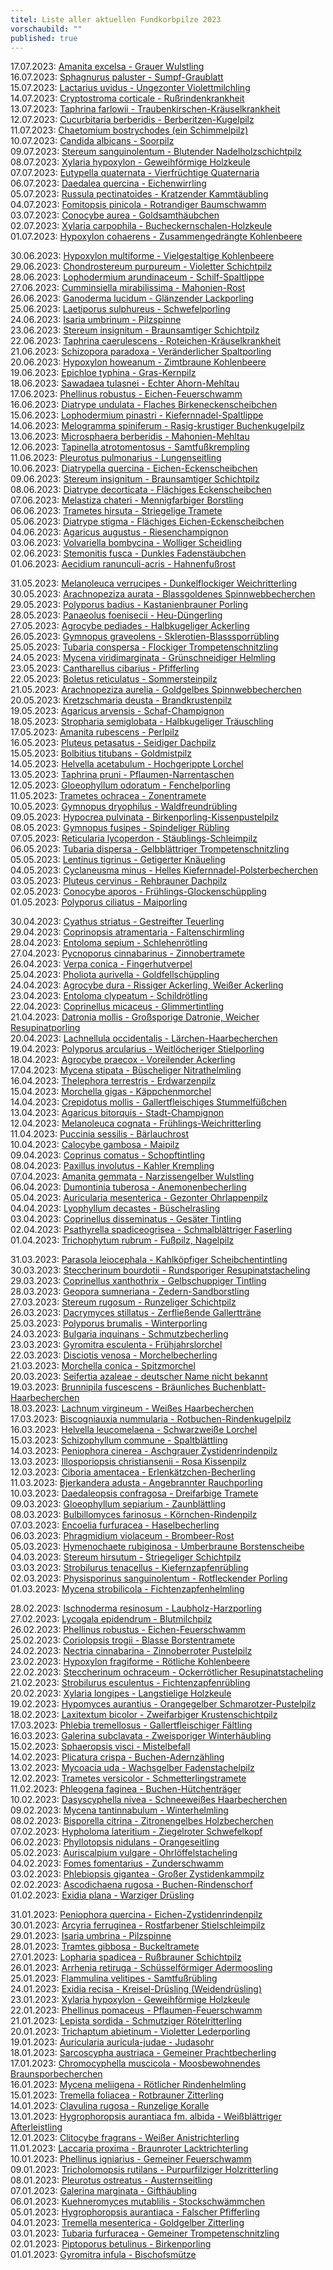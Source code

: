 ```yaml
---
titel: Liste aller aktuellen Fundkorbpilze 2023
vorschaubild: ""
published: true
---
```

17.07.2023: [Amanita excelsa - Grauer Wulstling](/pilze/amanita-excelsa-grauer-wulstling)  
16.07.2023: [Sphagnurus paluster - Sumpf-Graublatt](/pilze/sphagnurus-paluster-sumpf-graublatt)\
15.07.2023: [Lactarius uvidus - Ungezonter Violettmilchling](/pilze/lactarius-uvidus-ungezonter-violettmilchling-klebriger-violettmilchling)\
14.07.2023: [Cryptostroma corticale - Rußrindenkrankheit](/pilze/cryptostroma-corticale-rußrindenkrankheit)\
13.07.2023: [Taphrina farlowii - Traubenkirschen-Kräuselkrankheit](/pilze/taphrina-farlowii-traubenkirschen-kräuselkrankheit)\
12.07.2023: [Cucurbitaria berberidis - Berberitzen-Kugelpilz](/pilze/cucurbitaria-berberidis-berberitzenkugelpilz)\
11.07.2023: [Chaetomium bostrychodes (ein Schimmelpilz)](/pilze/chaetomium-bostrychodes)\
10.07.2023: [Candida albicans - Soorpilz](/pilze/candida-albicans-soorpilz)\
09.07.2023: [Stereum sanguinolentum - Blutender Nadelholzschichtpilz](/pilze/stereum-sanguinolentum-blutender-nadelholzschichtpilz)\
08.07.2023: [Xylaria hypoxylon - Geweihförmige Holzkeule](/pilze/xylaria-hypoxylon-geweihförmige-holzkeule)\
07.07.2023: [Eutypella quaternata - Vierfrüchtige Quaternaria](/pilze/eutypella-quaternata-vierfrüchtige-quaternaria)\
06.07.2023: [Daedalea quercina - Eichenwirrling](/pilze/daedalea-quercina-eichenwirrling)\
05.07.2023: [Russula pectinatoides - Kratzender Kammtäubling](/pilze/russula-pectinatoides-kratzender-kammtäubling)\
04.07.2023: [Fomitopsis pinicola - Rotrandiger Baumschwamm](/pilze/fomitopsis-pinicola-rotrandiger-baumschwamm)\
03.07.2023: [Conocybe aurea - Goldsamthäubchen](/pilze/conocybe-aurea-goldsamthäubchen)\
02.07.2023: [Xylaria carpophila - Bucheckernschalen-Holzkeule](/pilze/xylaria-carpophila-bucheckernschalen-holzkeule)\
01.07.2023: [Hypoxylon cohaerens - Zusammengedrängte Kohlenbeere](/pilze/hypoxylon-cohaerens-zusammengedrängte-kohlenbeere)

30.06.2023: [Hypoxylon multiforme - Vielgestaltige Kohlenbeere](/pilze/hypoxylon-multiforme-vielgestaltige-kohlenbeere)\
29.06.2023: [Chondrostereum purpureum - Violetter Schichtpilz](/pilze/chondrostereum-purpureum-violetter-schichtpilz)\
28.06.2023: [Lophodermium arundinaceum - Schilf-Spaltlippe](/pilze/lophodermium-arundinaceum-schilf-spaltlippe)\
27.06.2023: [Cumminsiella mirabilissima - Mahonien-Rost](/pilze/cumminsiella-mirabilissima-mahonienrost)\
26.06.2023: [Ganoderma lucidum - Glänzender Lackporling](/pilze/ganoderma-lucidum-glänzender-lackporling)\
25.06.2023: [Laetiporus sulphureus - Schwefelporling](/pilze/laetiporus-sulphureus-schwefelporling)\
24.06.2023: [Isaria umbrinum - Pilzspinne](/pilze/isaria-umbrina-pilzspinne)\
23.06.2023: [Stereum insignitum - Braunsamtiger Schichtpilz](/pilze/stereum-insignitum-braunsamtiger-schichtpilz-prächtiger-schichtpilz)\
22.06.2023: [Taphrina caerulescens - Roteichen-Kräuselkrankheit](/pilze/taphrina-caerulescens-roteichen-kräuselkrankheit)\
21.06.2023: [Schizopora paradoxa - Veränderlicher Spaltporling](/pilze/schizopora-paradoxa-veränderlicher-spaltporling)\
20.06.2023: [Hypoxylon howeanum - Zimtbraune Kohlenbeere](/hypoxylon-howeanum-zimtbraune-kohlenbeere)\
19.06.2023: [Epichloe typhina - Gras-Kernpilz](/pilze/epichloe-typhina-gras-kernpilz)\
18.06.2023: [Sawadaea tulasnei - Echter Ahorn-Mehltau](/pilze/sawadaea-tulasnei-echter-ahorn-mehltau)\
17.06.2023: [Phellinus robustus - Eichen-Feuerschwamm](/pilze/phellinus-robustus-eichen-feuerschwamm)\
16.06.2023: [Diatrype undulata - Flaches Birkeneckenscheibchen](/pilze/diatrype-undulata-flaches-birken-eckenscheibchen)\
15.06.2023: [Lophodermium pinastri - Kiefernnadel-Spaltlippe](/pilze/lophodermium-pinastri-kiefernnadel-spaltlippe)\
14.06.2023: [Melogramma spiniferum - Rasig-krustiger Buchenkugelpilz ](/pilze/melogramma-spiniferum-rasig-krustiger-buchenkugelpilz)\
13.06.2023: [Microsphaera berberidis - Mahonien-Mehltau](/pilze/microsphaera-berberidis-mahonien-mehltau)\
12.06.2023: [Tapinella atrotomentosus - Samtfußkrempling](/pilze/tapinella-atrotomentosa-samtfußkrempling)\
11.06.2023: [Pleurotus pulmonarius - Lungenseitling](/pilze/pleurotus-pulmonarius-lungenseitling-löffelseitling)\
10.06.2023: [Diatrypella quercina - Eichen-Eckenscheibchen](/pilze/diatrypella-quercina-eichen-eckenscheibchen)\
09.06.2023: [Stereum insignitum - Braunsamtiger Schichtpilz](/pilze/stereum-insignitum-braunsamtiger-schichtpilz-prächtiger-schichtpilz)\
08.06.2023: [Diatrype decorticata - Flächiges Eckenscheibchen](/pilze/diatrype-decorticata-flächiges-eckenscheibchen)\
07.06.2023: [Melastiza chateri - Mennigfarbiger Borstling](/pilze/melastiza-chateri-mennigfarbiger-borstling)\
06.06.2023: [Trametes hirsuta - Striegelige Tramete](/pilze/trametes-hirsuta-striegelige-tramete)\
05.06.2023: [Diatrype stigma - Flächiges Eichen-Eckenscheibchen](/pilze/diatrype-stigma-flächiges-eichen-eckenscheibchen)\
04.06.2023: [Agaricus augustus - Riesenchampignon](/pilze/agaricus-augustus-riesenchampignon)\
03.06.2023: [Volvariella bombycina - Wolliger Scheidling](/pilze/volvariella-bombycina-wolliger-scheidling)\
02.06.2023: [Stemonitis fusca - Dunkles Fadenstäubchen](/pilze/stemonitis-fusca-dunkles-fadenstäubchen)\
01.06.2023: [Aecidium ranunculi-acris - Hahnenfußrost](/pilze/aecidium-ranunculi-acris-hahnenfußrost)

31.05.2023: [Melanoleuca verrucipes - Dunkelflockiger Weichritterling](/pilze/melanoleuca-verrucipes-dunkelflockiger-weichritterling)\
30.05.2023: [Arachnopeziza aurata - Blassgoldenes Spinnwebbecherchen](/pilze/arachnopeziza-aurata-blassgoldenes-spinnwebbecherchen)\
29.05.2023: [Polyporus badius - Kastanienbrauner Porling](/pilze/polyporus-badius-kastanienbrauner-stielporling-schwarzroter-porling)\
28.05.2023: [Panaeolus foenisecii - Heu-Düngerling](/pilze/panaeolus-foenisecii-heu-düngerling)\
27.05.2023: [Agrocybe pediades - Halbkugeliger Ackerling](/pilze/agrocybe-pediades-halbkugeliger-ackerling)\
26.05.2023: [Gymnopus graveolens - Sklerotien-Blasssporrübling](/pilze/gymnopus-graveolens-sklerotien-blassporrübling)\
25.05.2023: [Tubaria conspersa - Flockiger Trompetenschnitzling](/pilze/tubaria-conspersa-flockiger-trompetenschnitzling)\
24.05.2023: [Mycena viridimarginata - Grünschneidiger Helmling](/pilze/mycena-viridimarginata-grünschneidiger-helmling)\
23.05.2023: [Cantharellus cibarius - Pfifferling](/pilze/cantharellus-cibarius-pfifferling)\
22.05.2023: [Boletus reticulatus - Sommersteinpilz](/pilze/boletus-reticulatus-sommersteinpilz)\
21.05.2023: [Arachnopeziza aurelia - Goldgelbes Spinnwebbecherchen](/pilze/arachnopeziza-aurelia-goldgelbes-spinnwebbecherchen)\
20.05.2023: [Kretzschmaria deusta - Brandkrustenpilz](/pilze/kretzschmaria-deusta-brandkrustenpilz)\
19.05.2023: [Agaricus arvensis - Schaf-Champignon](/pilze/agaricus-arvensis-schaf-champignon)\
18.05.2023: [Stropharia semiglobata - Halbkugeliger Träuschling](/pilze/stropharia-semiglobata-halbkugeliger-träuschling)\
17.05.2023: [Amanita rubescens - Perlpilz](/pilze/amanita-rubescens-perlpilz)\
16.05.2023: [Pluteus petasatus - Seidiger Dachpilz](/pilze/pluteus-petasatus-seidiger-dachpilz)\
15.05.2023: [Bolbitius titubans - Goldmistpilz](/pilze/bolbitius-titubans-goldmistpilz)\
14.05.2023: [Helvella acetabulum - Hochgerippte Lorchel](/pilze/helvella-acetabulum-hochgerippte-lorchel)\
13.05.2023: [Taphrina pruni - Pflaumen-Narrentaschen](/pilze/taphrina-pruni-pflaumen-narrentasche)\
12.05.2023: [Gloeophyllum odoratum - Fenchelporling](/pilze/gloeophyllum-odoratum-fenchelporling)\
11.05.2023: [Trametes ochracea - Zonentramete](/pilze/trametes-ochracea-ockertramete-zonentramete)\
10.05.2023: [Gymnopus dryophilus - Waldfreundrübling](/pilze/gymnopus-dryophilus-waldfreundrübling)\
09.05.2023: [Hypocrea pulvinata - Birkenporling-Kissenpustelpilz](/pilze/hypocrea-pulvinata-birkenporling-kissenpustelpilz)\
08.05.2023: [Gymnopus fusipes - Spindeliger Rübling](/pilze/gymnopus-fusipes-spindeliger-rübling)\
07.05.2023: [Reticularia lycoperdon - Stäublings-Schleimpilz](/pilze/reticularia-lycoperdon-stäublings-schleimpilz)\
06.05.2023: [Tubaria dispersa - Gelbblättriger Trompetenschnitzling](/pilze/tubaria-dispersa-gelbblättriger-trompetenschnitzling)\
05.05.2023: [Lentinus tigrinus - Getigerter Knäueling](/pilze/lentinus-tigrinus-getigerter-knäueling)\
04.05.2023: [Cyclaneusma minus - Helles Kiefernnadel-Polsterbecherchen](/pilze/cyclaneusma-minus-helles-kiefernnadel-polsterbecherchen)\
03.05.2023: [Pluteus cervinus - Rehbrauner Dachpilz](/pilze/pluteus-cervinus-rehbrauner-dachpilz)\
02.05.2023: [Conocybe aporos - Frühlings-Glockenschüppling](/pilze/conocybe-aporos-frühlings-glockenschüppling)\
01.05.2023: [Polyporus ciliatus - Maiporling](/pilze/polyporus-ciliatus-maiporling)

30.04.2023: [Cyathus striatus - Gestreifter Teuerling](/pilze/cyathus-striatus-gestreifter-teuerling)\
29.04.2023: [Coprinopsis atramentaria - Faltenschirmling](/pilze/coprinopsis-atramentaria-faltentintling)\
28.04.2023: [Entoloma sepium - Schlehenrötling](/pilze/entoloma-sepium-schlehenrötling)\
27.04.2023: [Pycnoporus cinnabarinus - Zinnobertramete](/pilze/pycnoporus-cinnabarinus-zinnoberrote-tramete)\
26.04.2023: [Verpa conica - Fingerhutverpel](/pilze/verpa-conica-fingerhutverpel)\
25.04.2023: [Pholiota aurivella - Goldfellschüppling](/pilze/pholiota-aurivella-goldfellschüppling)\
24.04.2023: [Agrocybe dura - Rissiger Ackerling, Weißer Ackerling](/pilze/agrocybe-dura-rissiger-ackerling-weißer-ackerling)\
23.04.2023: [Entoloma clypeatum - Schildrötling](/pilze/entoloma-clypeatum-schildrötling)\
22.04.2023: [Coprinellus micaceus - Glimmertintling](/pilze/coprinellus-micaceus-glimmertintling)\
21.04.2023: [Datronia mollis - Großsporige Datronie, Weicher Resupinatporling](/pilze/datronia-mollis-großsporige-datronie-weicher-resupinatporling)\
20.04.2023: [Lachnellula occidentalis - Lärchen-Haarbecherchen](/pilze/lachnellula-occidentalis-lärchen-haarbecherchen)\
19.04.2023: [Polyporus arcularius - Weitlöcheriger Stielporling](/pilze/polyporus-arcularius-weitlöcheriger-stielporling)\
18.04.2023: [Agrocybe praecox - Voreilender Ackerling](/pilze/agrocybe-praecox-voreilender-ackerling)\
17.04.2023: [Mycena stipata - Büscheliger Nitrathelmling](/pilze/mycena-stipata-büscheliger-nitrathelmling)\
16.04.2023: [Thelephora terrestris - Erdwarzenpilz](/pilze/thelephora-terrestris-erdwarzenpilz)\
15.04.2023: [Morchella gigas - Käppchenmorchel](/pilze/morchella-gigas-käppchenmorchel)\
14.04.2023: [Crepidotus mollis - Gallertfleischiges Stummelfüßchen](/pilze/crepidotus-mollis-gallertfleischiges-stummelfüßchen)\
13.04.2023: [Agaricus bitorquis - Stadt-Champignon](/pilze/agaricus-bitorquis-stadt-champignon)\
12.04.2023: [Melanoleuca cognata - Frühlings-Weichritterling](/pilze/melanoleuca-cognata-frühlings-weichritterling)\
11.04.2023: [Puccinia sessilis - Bärlauchrost](/pilze/puccinia-sessilis-bärlauchrost)\
10.04.2023: [Calocybe gambosa - Maipilz](/pilze/calocybe-gambosa-maipilz)\
09.04.2023: [Coprinus comatus - Schopftintling](/pilze/coprinus-comatus-schopftintling)\
08.04.2023: [Paxillus involutus - Kahler Krempling](/pilze/paxillus-involutus-kahler-krempling)\
07.04.2023: [Amanita gemmata - Narzissengelber Wulstling](/pilze/amanita-gemmata-narzissengelber-wulstling)\
06.04.2023: [Dumontinia tuberosa - Anemonenbecherling](/pilze/dumontinia-tuberosa-anemonenbecherling)\
05.04.2023: [Auricularia mesenterica - Gezonter Ohrlappenpilz](/pilze/auricularia-mesenterica-gezonter-ohrlappenpilz)\
04.04.2023: [Lyophyllum decastes - Büschelrasling](/pilze/lyophyllum-decastes-büschelrasling)\
03.04.2023: [Coprinellus disseminatus - Gesäter Tintling](/pilze/coprinellus-disseminatus-gesäter-tintling)\
02.04.2023: [Psathyrella spadiceogrisea - Schmalblättriger Faserling](/pilze/psathyrella-spadiceogrisea-schmalblättriger-faserling-früher-mürbling)\
01.04.2023: [Trichophytum rubrum - Fußpilz, Nagelpilz](/pilze/trichophytum-rubrum-fußpilz-nagelpilz)

31.03.2023: [Parasola leiocephala - Kahlköpfiger Scheibchentintling](/pilze/parasola-leiocephala-kahlköpfiger-scheibchentintling)\
30.03.2023: [Steccherinum bourdotii - Rundsporiger Resupinatstacheling](/pilze/steccherinum-bourdotii-rundsporiger-resupinatstacheling)\
29.03.2023: [Coprinellus xanthothrix - Gelbschuppiger Tintling](/pilze/coprinellus-xanthothrix-gelbschuppiger-tintling)\
28.03.2023: [Geopora sumneriana - Zedern-Sandborstling](/pilze/geopora-sumneriana-zedern-sandborstling)\
27.03.2023: [Stereum rugosum - Runzeliger Schichtpilz](/pilze/stereum-rugosum-runzeliger-schichtpilz)\
26.03.2023: [Dacrymyces stillatus - Zerfließende Gallertträne](/pilze/dacrymyces-stillatus-zerfließende-gallertträne)\
25.03.2023: [Polyporus brumalis - Winterporling](/pilze/polyporus-brumalis-winterporling)\
24.03.2023: [Bulgaria inquinans - Schmutzbecherling](/pilze/bulgaria-inquinans-schmutzbecherling)\
23.03.2023: [Gyromitra esculenta - Frühjahrslorchel](/pilze/gyromitra-esculenta-frühjahrslorchel)\
22.03.2023: [Disciotis venosa - Morchelbecherling](/pilze/disciotis-venosa-morchelbecherling)\
21.03.2023: [Morchella conica - Spitzmorchel](/pilze/morchella-conica-spitzmorchel)\
20.03.2023: [Seifertia azaleae - deutscher Name nicht bekannt](/pilze/seifertia-azaleae)\
19.03.2023: [Brunnipila fuscescens - Bräunliches Buchenblatt-Haarbecherchen](/pilze/brunnipila-fuscescens-bräunliches-buchenblatt-haarbecherchen)\
18.03.2023: [Lachnum virgineum - Weißes Haarbecherchen](/pilze/lachnum-virgineum-weißes-haarbecherchen)\
17.03.2023: [Biscogniauxia nummularia - Rotbuchen-Rindenkugelpilz](/pilze/biscogniauxia-nummularia-rotbuchen-rindenkugelpilz)\
16.03.2023: [Helvella leucomelaena - Schwarzweiße Lorchel](/pilze/helvella-leucomelaena-schwarzweiße-lorchel)\
15.03.2023: [Schizophyllum commune - Spaltblättling](/pilze/schizophyllum-commune-spaltblättling)\
14.03.2023: [Peniophora cinerea - Aschgrauer Zystidenrindenpilz](/pilze/peniophora-cinerea-aschgrauer-zystidenrindenpilz)\
13.03.2023: [Illosporiopsis christiansenii - Rosa Kissenpilz](/pilze/illosporiopsis-christiansenii-rosa-kissenpilz)\
12.03.2023: [Ciboria amentacea - Erlenkätzchen-Becherling](/pilze/ciboria-amentacea-erlenkätzchen-becherling)\
11.03.2023: [Bjerkandera adusta - Angebrannter Rauchporling](/pilze/bjerkandera-adusta-angebrannter-rauchporling)\
10.03.2023: [Daedaleopsis confragosa - Dreifarbige Tramete](/pilze/daedaleopsis-tricolor-dreifarbige-tramete)\
09.03.2023: [Gloeophyllum sepiarium - Zaunblättling](/pilze/gloeophyllum-sepiarium-zaunblättling)\
08.03.2023: [Bulbillomyces farinosus - Körnchen-Rindenpilz](/pilze/bulbillomyces-farinosus-körnchen-rindenpilz)\
07.03.2023: [Encoelia furfuracea - Haselbecherling](/pilze/encoelia-furfuracea-haselbecherling-kleiiger-büschelbecherling)\
06.03.2023: [Phragmidium violaceum - Brombeer-Rost](/pilze/phragmidium-violaceum-brombeer-rost)\
05.03.2023: [Hymenochaete rubiginosa - Umberbraune Borstenscheibe](/pilze/hymenochaete-rubiginosa-umberbraune-borstenscheibe)\
04.03.2023: [Stereum hirsutum - Striegeliger Schichtpilz](/pilze/stereum-hirsutum-striegeliger-schichtpilz)\
03.03.2023: [Strobilurus tenacellus - Kiefernzapfenrübling](/pilze/strobilurus-tenacellus-bitterer-kiefern-zapfenrübling)\
02.03.2023: [Physisporinus sanguinolentum - Rotfleckender Porling](/pilze/physisporinus-sanguinolentus-rotfleckender-porling)\
01.03.2023: [Mycena strobilicola - Fichtenzapfenhelmling](/pilze/mycena-strobilicola-fichtenzapfenhelmling)

28.02.2023: [Ischnoderma resinosum - Laubholz-Harzporling](/pilze/ischnoderma-resinosum-laubholz-harzporling)\
27.02.2023: [Lycogala epidendrum - Blutmilchpilz](/pilze/lycogala-epidendrum-blutmilchpilz)\
26.02.2023: [Phellinus robustus - Eichen-Feuerschwamm](/pilze/phellinus-robustus-eichen-feuerschwamm)\
25.02.2023: [Coriolopsis trogii - Blasse Borstentramete](/pilze/coriolopsis-trogii-blasse-borstentramete)\
24.02.2023: [Nectria cinnabarina - Zinnoberroter Pustelpilz](/pilze/nectria-cinnabarina-zinnoberroter-pustelpilz)\
23.02.2023: [Hypoxylon fragiforme - Rötliche Kohlenbeere](/pilze/hypoxylon-fragiforme-rötliche-kohlenbeere)\
22.02.2023: [Steccherinum ochraceum - Ockerrötlicher Resupinatstacheling](/pilze/steccherinum-ochraceum-ockerrötlicher-resupinatstacheling)\
21.02.2023: [Strobilurus esculentus - Fichtenzapfenrübling](/pilze/strobilurus-esculentus-fichtenzapfenrübling)\
20.02.2023: [Xylaria longipes - Langstielige Holzkeule](/pilze/xylaria-longipes-langstielige-holzkeule)\
19.02.2023: [Hypomyces aurantius - Orangegelber Schmarotzer-Pustelpilz](/pilze/hypomyces-aurantius-orangegelber-schmarotzer-pustelpilz)\
18.02.2023: [Laxitextum bicolor - Zweifarbiger Krustenschichtpilz](/pilze/laxitextum-bicolor-zweifarbiger-krustenschichtpilz)\
17.03.2023: [Phlebia tremellosus - Gallertfleischiger Fältling](/pilze/phlebia-tremellosa-gallertfleischiger-fältling)\
16.03.2023: [Galerina subclavata - Zweisporiger Winterhäubling](/pilze/galerina-subclavata-zweisporiger-winterhäubling)\
15.02.2023: [Sphaeropsis visci - Mistelbefall](/pilze/sphaeropsis-visci-mistelbefall)\
14.02.2023: [Plicatura crispa - Buchen-Adernzähling](/pilze/plicatura-crispa-buchen-adernzähling)\
13.02.2023: [Mycoacia uda - Wachsgelber Fadenstachelpilz](/pilze/mycoacia-uda-wachsgelber-fadenstachelpilz)\
12.02.2023: [Trametes versicolor - Schmetterlingstramete](/pilze/trametes-versicolor-schmetterlingstramete)\
11.02.2023: [Phleogena faginea - Buchen-Hütchenträger](/pilze/phleogena-faginea-buchen-hütchenträger)\
10.02.2023: [Dasyscyphella nivea - Schneeweißes Haarbecherchen](/pilze/dasyscyphella-nivea-schneeweißes-haarbecherchen)\
09.02.2023: [Mycena tantinnabulum - Winterhelmling](/pilze/mycena-tintinnabulum-winterhelmling)\
08.02.2023: [Bisporella citrina - Zitronengelbes Holzbecherchen](https://fundkorb.de/pilze/bisporella-citrina-zitronengelbes-haarbecherchen)\
07.02.2023: [Hypholoma lateritium - Ziegelroter Schwefelkopf](/pilze/hypholoma-lateritium-ziegelroter-schwefelkopf)\
06.02.2023: [Phyllotopsis nidulans - Orangeseitling](de/pilze/phyllotopsis-nidulans-orangeseitling)\
05.02.2023: [Auriscalpium vulgare - Ohrlöffelstacheling](/pilze/auriscalpium-vulgare-ohrlöffelstacheling)\
04.02.2023: [Fomes fomentarius - Zunderschwamm](/pilze/fomes-fomentarius-zunderschwamm)\
03.02.2023: [Phlebiopsis gigantea - Großer Zystidenkammpilz](/pilze/phlebiopsis-gigantea-großer-zystidenkammpilz)\
02.02.2023: [Ascodichaena rugosa - Buchen-Rindenschorf](/pilze/ascodichaena-rugosa-buchen-rindenschorf)\
01.02.2023: [Exidia plana - Warziger Drüsling](/pilze/exidia-plana-warziger-drüsling)

31.01.2023: [Peniophora quercina - Eichen-Zystidenrindenpilz](/pilze/peniophora-quercina-eichen-zystidenrindenpilz)\
30.01.2023: [Arcyria ferruginea - Rostfarbener Stielschleimpilz](/pilze/arcyria-ferruginea-rostfarbener-stielschleimpilz)\
29.01.2023: [Isaria umbrina - Pilzspinne](/pilze/isaria-umbrina-pilzspinne)\
28.01.2023: [Tramtes gibbosa - Buckeltramete](/pilze/trametes-gibbosa-buckeltramete)\
27.01.2023: [Lopharia spadicea - Rußbrauner Schichtpilz](/pilze/lopharia-spadicea-rußbrauner-schichtpilz)\
26.01.2023: [Arrhenia retiruga - Schüsselförmiger Adermoosling](/pilze/arrhenia-retiruga-schüsselförmiger-adermoosling)\
25.01.2023: [Flammulina velitipes - Samtfußrübling](/pilze/flammulina-velutipes-samtfußrübling)\
24.01.2023: [Exidia recisa - Kreisel-Drüsling (Weidendrüsling)](/pilze/exidia-recisa-kreisel-drüsling-weidendrüsling)\
23.01.2023: [Xylaria hypoxylon - Geweihförmige Holzkeule](/pilze/xylaria-hypoxylon-geweihförmige-holzkeule)\
22.01.2023: [Phellinus pomaceus - Pflaumen-Feuerschwamm](/pilze/phellinus-pomaceus-pflaumen-feuerschwamm)\
21.01.2023: [Lepista sordida - Schmutziger Rötelritterling](/pilze/lepista-sordida-schmutziger-rötelritterling)\
20.01.2023: [Trichaptum abietinum - Violetter Lederporling](/pilze/trichaptum-abietinum-violetter-lederporling-gemeiner-violettporling)\
19.01.2023: [Auricularia auricula-judae - Judasohr](/pilze/auricularia-auricula-judae-judasohr)\
18.01.2023: [Sarcoscypha austriaca - Gemeiner Prachtbecherling](/pilze/sarcoscypha-austriaca-gemeiner-prachtbecherling)\
17.01.2023: [Chromocyphella muscicola - Moosbewohnendes Braunsporbecherchen](/pilze/chromocyphella-muscicola-moosbewohnendes-braunsporbecherchen)\
16.01.2023: [Mycena meliigena - Rötlicher Rindenhelmling](/pilze/mycena-meliigena-rötlicher-rindenhelmling)\
15.01.2023: [Tremella foliacea - Rotbrauner Zitterling](/pilze/tremella-foliacea-rotbrauner-zitterlling)\
14.01.2023: [Clavulina rugosa - Runzelige Koralle](/pilze/clavulina-rugosa-runzelige-koralle)\
13.01.2023: [Hygrophoropsis aurantiaca fm. albida - Weißblättriger Afterleistling](/pilze/hygrophoropsis-aurantiaca-fm-albida-weißblättriger-afterleistling)\
12.01.2023: [Clitocybe fragrans - Weißer Anistrichterling](/pilze/clitocybe-fragrans-weißer-anistrichterling-dufttrichterling)\
11.01.2023: [Laccaria proxima - Braunroter Lacktrichterling](/pilze/laccaria-proxima-braunroter-lackpilz)\
10.01.2023: [Phellinus igniarius - Gemeiner Feuerschwamm](/pilze/phellinus-igniarius-gemeiner-feuerschwamm)\
09.01.2023: [Tricholomopsis rutilans - Purpurfilziger Holzritterling](/pilze/tricholomopsis-rutilans-purpurfilziger-holzritterling)\
08.01.2023: [Pleurotus ostreatus - Austernseitling](/pilze/pleurotus-ostreatus-austernseitling)\
07.01.2023: [Galerina marginata - Gifthäubling](/pilze/galerina-marginata-gifthäubling)\
06.01.2023: [Kuehneromyces mutablilis - Stockschwämmchen](/pilze/kuehneromyces-mutabilis-stockschwämmchen)\
05.01.2023: [Hygrophoropsis aurantiaca - Falscher Pfifferling](/pilze/hygrophoropsis-aurantiaca-falscher-pfifferling)\
04.01.2023: [Tremella mesenterica - Goldgelber Zitterling](/pilze/tremella-mesenterica-goldgelber-zitterling)\
03.01.2023: [Tubaria furfuracea - Gemeiner Trompetenschnitzling](/pilze/tubaria-furfuracea-gemeiner-trompetenschnitzling)\
02.01.2023: [Piptoporus betulinus - Birkenporling](/pilze/piptoporus-betulinus-birkenporling)\
01.01.2023: [Gyromitra infula - Bischofsmütze](/pilze/gyromitra-infula-bischofsmütze)